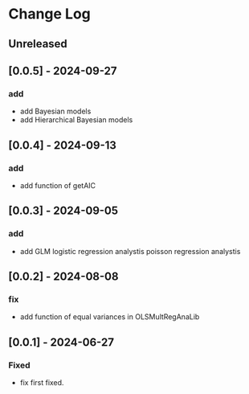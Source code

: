 # Change Log

## Unreleased

## [0.0.5] - 2024-09-27

### add
- add Bayesian models
- add Hierarchical Bayesian models

## [0.0.4] - 2024-09-13

### add
- add function of getAIC

## [0.0.3] - 2024-09-05

### add
- add GLM
  logistic regression analystis
  poisson regression analystis

## [0.0.2] - 2024-08-08

### fix
- add function of equal variances in OLSMultRegAnaLib

## [0.0.1] - 2024-06-27

### Fixed
- fix first fixed.



